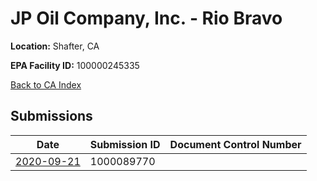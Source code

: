 # JP Oil Company, Inc. - Rio Bravo

**Location:** Shafter, CA

**EPA Facility ID:** 100000245335

[Back to CA Index](../../index.md)

## Submissions

| Date | Submission ID | Document Control Number |
|------|--------------|-------------------------|
| [2020-09-21](submissions/1000089770.md) | 1000089770 |  |
